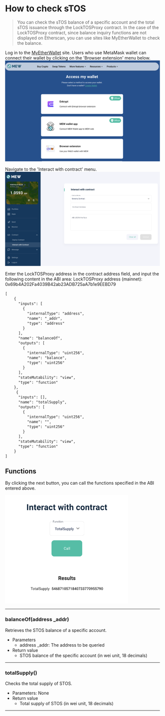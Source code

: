 # How to check sTOS
> You can check the sTOS balance of a specific account and the total sTOS issuance through the LockTOSProxy contract. In the case of the LockTOSProxy contract, since balance inquiry functions are not displayed on Etherscan, you can use sites like MyEtherWallet to check the balance.

Log in to the [MyEtherWallet](https://www.myetherwallet.com/wallet/dashboard) site. Users who use MetaMask wallet can connect their wallet by clicking on the 'Browser extension' menu below.
![마이이더 월렛](../img/query_stos_0.png)

Navigate to the 'Interact with contract' menu.
![Interact with contract](../img/query_stos_1.png)

Enter the LockTOSProxy address in the contract address field, and input the following content in the ABI area:
LockTOSProxy address (mainnet):
0x69b4A202Fa4039B42ab23ADB725aA7b1e9EEBD79

```
[
	{
	  "inputs": [
	    {
	      "internalType": "address",
	      "name": "_addr",
	      "type": "address"
	    }
	  ],
	  "name": "balanceOf",
	  "outputs": [
	    {
	      "internalType": "uint256",
	      "name": "balance",
	      "type": "uint256"
	    }
	  ],
	  "stateMutability": "view",
	  "type": "function"
	},
	 {
	  "inputs": [],
	  "name": "totalSupply",
	  "outputs": [
	    {
	      "internalType": "uint256",
	      "name": "",
	      "type": "uint256"
	    }
	  ],
	  "stateMutability": "view",
	  "type": "function"
	}
]
```

## Functions
By clicking the next button, you can call the functions specified in the ABI entered above.

<img src="../img/query_stos_2.png" width="400" alt="totalSupply() 함수 실행">

**************

### balanceOf(address _addr)

Retrieves the STOS balance of a specific account.

- Parameters
    - address _addr: The address to be queried
- Return value
    - STOS balance of the specific account (in wei unit, 18 decimals)

*********

### totalSupply() 

Checks the total supply of STOS.

- Parameters: None
- Return value
    - Total supply of STOS (in wei unit, 18 decimals)

**************
